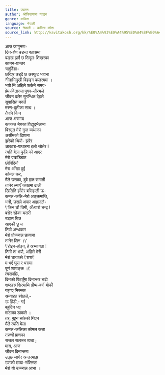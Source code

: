 ```yaml
---
title: ज्वलन
author: ओकिउयामा ग्वाइन
genre: कविता
language: नेपाली
source: नेपाली - कविता कोश
source_link: http://kavitakosh.org/kk/%E0%A4%93%E0%A4%95%E0%A4%BF%E0%A4%89%E0%A4%AF%E0%A4%BE%E0%A4%AE%E0%A4%BE_%E0%A4%97%E0%A5%8D%E0%A4%B5%E0%A4%BE%E0%A4%87%E0%A4%A8
---
```


आज फागुनमा-  
दिन-शेष उडन्त बतासमा  
पङ्ख झर्दै छ शिमूल-शिखरका  
कानन-प्रान्तर  
चतुर्दिशा-  
छरिएर उड्दै छ अस्फुट भावना  
नीडाभिमुखी विहङ्ग कलरवमा ।  
भयो नि अहिले फर्कने समय-  
प्रेम-वितानमा पुषप-सौरभले  
जीवन दलेर सुगन्धित देहले  
सुवासित मनले  
मरण-दूतीका साथ ।  
तैपनि किन  
आज असमय  
कज्जल मेघका विद्युद्‍भेलामा  
विस्मृत मेरो गुप्त व्यथाका  
असीमको दिशामा  
झरेको थियो- झरेर  
आकाश-पाथारमा हलो जोतेर !  
त्यति बेला कुन्नि को आएर  
मेरो पछाडिबाट  
छोपिदियो  
मेरा आँखा दुई  
कोमल कर,  
मैले उसका, दुबै हात समाती  
तानेर ल्याएँ काखमा ढाली  
खितिति हाँसेर बसिहाली ऊ-  
कमल-कलि-मेरो अङ्कमाथि,  
भनी, उसले अपार आह्लादले-  
\\'किन छौ तिमी, अँध्यारो चन्द्र !  
बसेर रहेका यसरी  
उदास चित्र  
आएकी छु म  
तिम्रो अन्धकार  
मेरो प्रोज्ज्वल छायामा  
तानेर लिन ।\\'  
\\'होइन-होइन, हे अभ्यागता !  
तिमी ता भयौ, अहिले मेरी  
मेरो छायाको \\'शश\\'  
म भएँ घूस र धरामा  
पूर्ण शशाङ्क ।\\'  
त्यसपछि,  
दिनको पिठ्यूँमा दिनान्तर चढी  
शब्दहरु शिरमाथि ग्रीष्म-वर्षा बोकी  
गइगए निरन्तर  
अव्याहत स्रोतले,-  
ऊ हिंडी,- गई  
बहुदिन भए  
माटाका डाकले ।  
तर, बुझ्न सकेको थिएन  
मैले त्यति बेला  
कमल-कलिका कोमल कथा  
तरुणी प्राणका  
सजल सलज्ज व्यथा ;  
मात्र, आज  
जीवन दिनान्तमा  
उठ्छ जागेर अन्तरमाझ  
उसको छाया-संश्लिष्ट  
मेरो यो उज्ज्वल आभा ।
